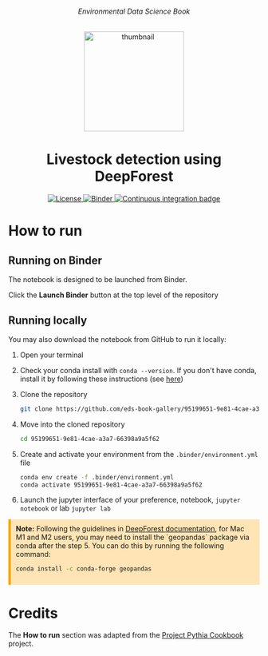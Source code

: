 <div align="center">
    <h6>Environmental Data Science Book</h6>
</div>

<p align="center">
<img src="https://github.com/alan-turing-institute/environmental-ds-book/blob/master/book/figures/logo/logo.png?raw=True" alt="thumbnail" width="200"/>
</p>

<div align="center">
    <h1>Livestock detection using DeepForest</h1>
</div>

<p align="center">
    <a href="https://github.com/eds-book-gallery/95199651-9e81-4cae-a3a7-66398a9a5f62/blob/main/LICENSE">
        <img alt="License" src="https://img.shields.io/badge/License-MIT-yellow.svg">
    </a>
    <a href="http://mybinder.org/v2/gh/eds-book-gallery/95199651-9e81-4cae-a3a7-66398a9a5f62/review?labpath=notebook.ipynb">
        <img alt="Binder" src="https://mybinder.org/badge_logo.svg">
    </a>
    <a href="https://github.com/eds-book-gallery/95199651-9e81-4cae-a3a7-66398a9a5f62/actions/workflows/render.yaml/badge.svg">
        <img alt="Continuous integration badge" src="https://github.com/eds-book-gallery/95199651-9e81-4cae-a3a7-66398a9a5f62/actions/workflows/render.yaml/badge.svg">
    </a>
    <br/>
</p>

# How to run

## Running on Binder
The notebook is designed to be launched from Binder. 

Click the **Launch Binder** button at the top level of the repository

## Running locally
You may also download the notebook from GitHub to run it locally:
1. Open your terminal

2. Check your conda install with `conda --version`. If you don't have conda, install it by following these instructions (see [here](https://docs.conda.io/en/latest/miniconda.html))

3. Clone the repository
    ```bash
    git clone https://github.com/eds-book-gallery/95199651-9e81-4cae-a3a7-66398a9a5f62.git
    ```

4. Move into the cloned repository
    ```bash
    cd 95199651-9e81-4cae-a3a7-66398a9a5f62
    ```

5. Create and activate your environment from the `.binder/environment.yml` file
    ```bash
    conda env create -f .binder/environment.yml
    conda activate 95199651-9e81-4cae-a3a7-66398a9a5f62
    ```  

6. Launch the jupyter interface of your preference, notebook, `jupyter notebook` or lab `jupyter lab`

<div style="background-color: #ffe4b5; padding: 10px; border-left: 5px solid #ffa500;">
<b>Note:</b> 
Following the guidelines in <a href="https://deepforest.readthedocs.io/en/v1.4.1/getting_started/install.html#geopandas-errors/">DeepForest documentation</a>, for Mac M1 and M2 users, you may need to install the `geopandas` package via conda after the step 5. You can do this by running the following command:

```bash
conda install -c conda-forge geopandas
```
</div>

# Credits
The **How to run** section was adapted from the [Project Pythia Cookbook](https://cookbooks.projectpythia.org/) project.